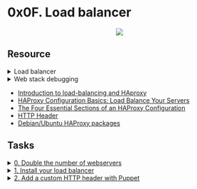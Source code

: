 # 0x0F. Load balancer

<p align="center">
  <img src="https://s3.amazonaws.com/intranet-projects-files/holbertonschool-sysadmin_devops/275/qfdked8.png"/>
</p>

## Resource

<details>
<summary>Load balancer</summary><br>
<ul>
  <li>Ever wonder how Facebook, Linkedin, Twitter and other web giants are handling such huge amounts of traffic? They don’t have just one server, but tens of thousands of them. In order to achieve this, web traffic needs to be distributed to these servers, and that is the role of a load-balancer.

  <p align="center">
   <img src="https://s3.amazonaws.com/alx-intranet.hbtn.io/uploads/medias/2020/9/6cefdd14b2f8c36789cba132bd5a10d42d88a177.png?X-Amz-Algorithm=AWS4-HMAC-SHA256&X-Amz-Credential=AKIARDDGGGOUSBVO6H7D%2F20220111%2Fus-east-1%2Fs3%2Faws4_request&X-Amz-Date=20220111T181845Z&X-Amz-Expires=86400&X-Amz-SignedHeaders=host&X-Amz-Signature=792a403303cb0d1faf98b4886f11e22013fa58b709f00d84029ac5877beb6aab" />
  </p>
  <ul>
      <li><a href="https://www.thegeekstuff.com/2016/01/load-balancer-intro/">Load-balancing</a></li>
      <li><a href="https://devcentral.f5.com/s/articles/intro-to-load-balancing-for-developers-ndash-the-algorithms">Load-balancing algorithms</a></li>
  </ul>
  </li>
</ul>
</details>

<details>
<summary>Web stack debugging</summary><br>
<ul>
  <li>Intro
  <ul>Debugging usually takes a big chunk of a software engineer’s time. The art of debugging is tough and it takes years, even decades to master, and that is why seasoned software engineers are the best at it… experience. They have seen lots of broken code, buggy systems, weird edge cases and race conditions.</ul>

  <p align="center">
   <img src="https://s3.amazonaws.com/alx-intranet.hbtn.io/uploads/medias/2020/9/45dffb0b1da8dc2ce47e340d7f88b05652c0f486.png?X-Amz-Algorithm=AWS4-HMAC-SHA256&X-Amz-Credential=AKIARDDGGGOUSBVO6H7D%2F20220105%2Fus-east-1%2Fs3%2Faws4_request&X-Amz-Date=20220105T050302Z&X-Amz-Expires=86400&X-Amz-SignedHeaders=host&X-Amz-Signature=d499fde872931932fc76dedd39b4298797482fd9b7ca1fc09f0a885ea8aa1cae" />
  </p>
  </li>
</ul>

<details>
<summary>Test and verify your assumptions</summary><br>
<a href='https://postimages.org/' target='_blank'><img src='https://i.postimg.cc/rFMtkCt8/image.png' border='0' alt='image'/></a>
</details>

<ul>
  <li>Debugging is fun
  <ul>Debugging can be frustrating, but it will definitely be part of your job, it requires experience and methodology to become good at it. The good news is that bugs are never going away, and the more experienced you become, trickier bugs will be assigned to you! Good luck 😃</ul>

  <p align="center">
   <img src="https://s3.amazonaws.com/alx-intranet.hbtn.io/uploads/medias/2020/9/bae58c9f066a9668001ef4b4c39778407439d2f9.gif?X-Amz-Algorithm=AWS4-HMAC-SHA256&X-Amz-Credential=AKIARDDGGGOUSBVO6H7D%2F20220105%2Fus-east-1%2Fs3%2Faws4_request&X-Amz-Date=20220105T050302Z&X-Amz-Expires=86400&X-Amz-SignedHeaders=host&X-Amz-Signature=67d4c1d736b92bef534ab94427ff3bef2c8ad4b498cafb512fbe6f6ddefec9ba" />
  </p>
  </li>
</ul>

</details>

- [Introduction to load-balancing and HAproxy](https://www.digitalocean.com/community/tutorials/an-introduction-to-haproxy-and-load-balancing-concepts)
- [HAProxy Configuration Basics: Load Balance Your Servers](https://www.haproxy.com/blog/haproxy-configuration-basics-load-balance-your-servers/)
- [The Four Essential Sections of an HAProxy Configuration](https://www.haproxy.com/blog/the-four-essential-sections-of-an-haproxy-configuration/)
- [HTTP Header](https://www.techopedia.com/definition/27178/http-header)
- [Debian/Ubuntu HAProxy packages](https://haproxy.debian.net/)

## Tasks

<details>
<summary><a href="./0-custom_http_response_header">0. Double the number of webservers</a></summary><br>
<a href='https://postimages.org/' target='_blank'><img src='https://i.postimg.cc/prMGd5GF/image.png' border='0' alt='image'/></a>
</details>

<details>
<summary><a href="./1-install_load_balancer">1. Install your load balancer</a></summary><br>
<a href='https://postimages.org/' target='_blank'><img src='https://i.postimg.cc/4dBWZ476/image.png' border='0' alt='image'/></a>
</details>

<details>
<summary><a href="./2-puppet_custom_http_response_header.pp">2. Add a custom HTTP header with Puppet</a></summary><br>
<a href='https://postimages.org/' target='_blank'><img src='https://i.postimg.cc/sD2G5kZY/image.png' border='0' alt='image'/></a>
</details>

